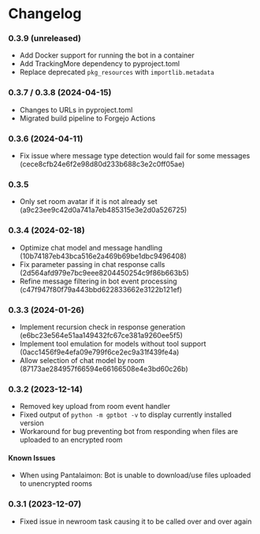 # Changelog

### 0.3.9 (unreleased)

* Add Docker support for running the bot in a container
* Add TrackingMore dependency to pyproject.toml
* Replace deprecated `pkg_resources` with `importlib.metadata`

### 0.3.7 / 0.3.8 (2024-04-15)

* Changes to URLs in pyproject.toml
* Migrated build pipeline to Forgejo Actions

### 0.3.6 (2024-04-11)

* Fix issue where message type detection would fail for some messages (cece8cfb24e6f2e98d80d233b688c3e2c0ff05ae)

### 0.3.5

* Only set room avatar if it is not already set (a9c23ee9c42d0a741a7eb485315e3e2d0a526725)

### 0.3.4 (2024-02-18)

* Optimize chat model and message handling (10b74187eb43bca516e2a469b69be1dbc9496408)
* Fix parameter passing in chat response calls (2d564afd979e7bc9eee8204450254c9f86b663b5)
* Refine message filtering in bot event processing (c47f947f80f79a443bbd622833662e3122b121ef)

### 0.3.3 (2024-01-26)

* Implement recursion check in response generation (e6bc23e564e51aa149432fc67ce381a9260ee5f5)
* Implement tool emulation for models without tool support (0acc1456f9e4efa09e799f6ce2ec9a31f439fe4a)
* Allow selection of chat model by room (87173ae284957f66594e66166508e4e3bd60c26b)

### 0.3.2 (2023-12-14)

* Removed key upload from room event handler
* Fixed output of `python -m gptbot -v` to display currently installed version
* Workaround for bug preventing bot from responding when files are uploaded to an encrypted room

#### Known Issues

* When using Pantalaimon: Bot is unable to download/use files uploaded to unencrypted rooms

### 0.3.1 (2023-12-07)

* Fixed issue in newroom task causing it to be called over and over again